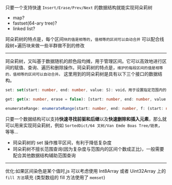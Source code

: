 只要一个支持快速
`Insert/Erase/Prev/Next` 的数据结构就能实现珂朵莉树

- map?
- fastset(64-ary tree)?
- linked list?

珂朵莉树的特点是，每个区间`块的值是相等的`，`值相等的区间可以自动合并`
可以配合线段树+遍历块来做一些半群做不到的修改

---

珂朵莉树，又叫基于数据随机的颜色段均摊，用于管理区间。它可以高效地进行区间的赋值、查询、遍历和删除操作。珂朵莉树的特点是，`维护的每段区间的值是相等的，值相等的区间可以自动合并。`
这里用到的珂朵莉树是具有以下三个接口的数据结构。

```ts
set: set(start: number, end: number, value: S): void，用于设置指定范围内的值。它接受起始位置 start、结束位置 end 和值 value 作为参数，并将该范围内的值设置为指定的值。

get: get(x: number, erase = false): [start: number, end: number, value: S] | undefined，用于获取包含特定位置 x 的区间信息。它返回一个包含起始位置 start、结束位置 end 和对应的值 value 的元组。如果 erase 参数为 true，则在获取值的同时会将该区间删除。

enumerateRange: enumerateRange(start: number, end: number, f: (start: number, end: number, value: S) => void, erase = false): void，用于遍历指定范围内的所有区间，并对每个区间执行回调函数 f。回调函数 f 接受每个区间的起始位置 start、结束位置 end 和对应的值 value 作为参数。如果 erase 参数为 true，则在遍历区间的同时会将遍历到的区间删除。
```

只要一个数据结构可以支持**快速寻找前驱和后继**以及**快速删除和插入元素**，那么就可以用来实现珂朵莉树，例如 `SortedDict/64 叉树/Van Emde Boas Tree/链表`，等等...

- 珂朵莉树的 set 操作推平区间，有利于降低复杂度
- 珂朵莉树不擅长范围查询(因为复杂度与范围内的区间个数成正比)，一般需要配合其他数据结构辅助范围查询

---

优化:如果区间染色是某个值时,js 可以考虑使用 Int8Array 或者 Uint32Array 上的 `fill 方法`填充
(类型数组的 fill 方法使用了 `memset`)

